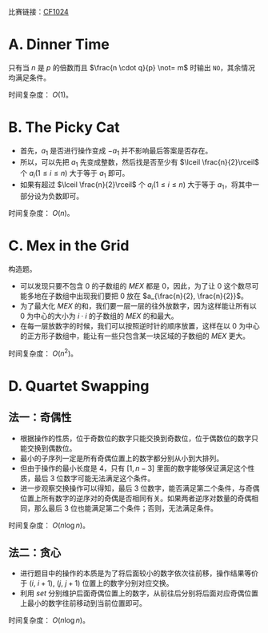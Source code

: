 比赛链接：[CF1024](https://codeforces.com/contest/2102)

# A. Dinner Time

只有当 $n$ 是 $p$ 的倍数而且 $\frac{n \cdot q}{p} \not= m$ 时输出 `NO`，其余情况均满足条件。

时间复杂度： $O(1)$。

# B. The Picky Cat

- 首先，$a_1$ 是否进行操作变成 $-a_1$ 并不影响最后答案是否存在。
- 所以，可以先把 $a_1$  先变成整数，然后找是否至少有 $\lceil \frac{n}{2}\rceil$ 个 $a_i (1 \le i \le n)$ 大于等于 $a_1$ 即可。
- 如果有超过 $\lceil \frac{n}{2}\rceil$ 个 $a_i (1 \le i \le n)$ 大于等于 $a_1$，将其中一部分设为负数即可。

时间复杂度： $O(n)$。

# C. Mex in the Grid

构造题。

- 可以发现只要不包含 $0$ 的子数组的 $MEX$ 都是 $0$，因此，为了让 $0$ 这个数尽可能多地在子数组中出现我们要把 $0$ 放在 $a_{\frac{n}{2}, \frac{n}{2}}$。
- 为了最大化 $MEX$ 的和，我们要一层一层的往外放数字，因为这样能让所有以 $0$ 为中心的大小为 $i \cdot i$ 的子数组的 $MEX$ 的和最大。
- 在每一层放数字的时候，我们可以按照逆时针的顺序放置，这样在以 $0$ 为中心的正方形子数组中，能让有一些只包含某一块区域的子数组的 $MEX$ 更大。

时间复杂度： $O(n^2)$。

# D. Quartet Swapping

## 法一：奇偶性

- 根据操作的性质，位于奇数位的数字只能交换到奇数位，位于偶数位的数字只能交换到偶数位。
- 最小的子序列一定是所有奇偶位置上的数字都分别从小到大排列。
- 但由于操作的最小长度是 $4$，只有 $[1, n - 3]$ 里面的数字能够保证满足这个性质，最后 $3$ 位数字可能无法满足这个条件。
- 进一步观察交换操作可以得知，最后 $3$ 位数字，能否满足第二个条件，与奇偶位置上所有数字的逆序对的奇偶是否相同有关。如果两者逆序对数量的奇偶相同，那么最后 $3$ 位也能满足第二个条件；否则，无法满足条件。

时间复杂度： $O(n \log n)$。

## 法二：贪心

- 进行题目中的操作的本质是为了将后面较小的数字依次往前移，操作结果等价于 ($i$, $i + 1)$, ($j$, $j + 1$) 位置上的数字分别对应交换。
- 利用 $set$ 分别维护后面奇偶位置上的数字，从前往后分别将后面对应奇偶位置上最小的数字往前移动到当前位置即可。

时间复杂度： $O(n \log n)$。
